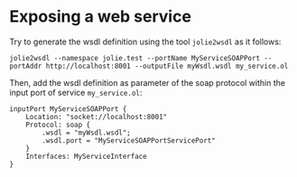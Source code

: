 # Exposing a web service
Try to generate the wsdl definition using the tool `jolie2wsdl` as it follows:

```
jolie2wsdl --namespace jolie.test --portName MyServiceSOAPPort --portAddr http://localhost:8001 --outputFile myWsdl.wsdl my_service.ol
```

Then, add the wsdl definition as parameter of the soap protocol within the input port of service `my_service.ol`:
```
inputPort MyServiceSOAPPort {
    Location: "socket://localhost:8001"
    Protocol: soap {
        .wsdl = "myWsdl.wsdl";
        .wsdl.port = "MyServiceSOAPPortServicePort"
    }
    Interfaces: MyServiceInterface
}
```